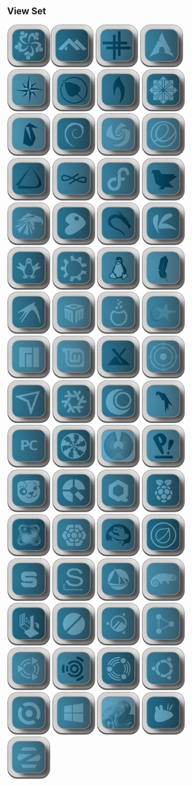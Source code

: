 ## View Set

<img src="IOS_256/Alma.png" alt="Github Project" style="width:20%;"><img src="IOS_256/Alpine.png" alt="Github Project" style="width:20%;"> 
<img src="IOS_256/Antix.png" alt="Github Project" style="width:20%;"> 
<img src="IOS_256/Arch.png" alt="Github Project" style="width:20%;"> 
<img src="IOS_256/Bluestar.png" alt="Github Project" style="width:20%;"> 
<img src="IOS_256/Bodhi.png" alt="Github Project" style="width:20%;"> 
<img src="IOS_256/Bunsenlabs.png" alt="Github Project" style="width:20%;"> 
<img src="IOS_256/Centos.png" alt="Github Project" style="width:20%;"> 
<img src="IOS_256/Clear.png" alt="Github Project" style="width:20%;"> 
<img src="IOS_256/Debian.png" alt="Github Project" style="width:20%;"> 
<img src="IOS_256/Deepin.png" alt="Github Project" style="width:20%;"> 
<img src="IOS_256/Elementary.png" alt="Github Project" style="width:20%;"> 
<img src="IOS_256/Endeavour.png" alt="Github Project" style="width:20%;"> 
<img src="IOS_256/Endless.png" alt="Github Project" style="width:20%;"> 
<img src="IOS_256/Fedora.png" alt="Github Project" style="width:20%;"> 
<img src="IOS_256/Feren.png" alt="Github Project" style="width:20%;"> 
<img src="IOS_256/Garuda.png" alt="Github Project" style="width:20%;"> 
<img src="IOS_256/Gentoo.png" alt="Github Project" style="width:20%;"> 
<img src="IOS_256/Kali.png" alt="Github Project" style="width:20%;"> 
<img src="IOS_256/Kaos.png" alt="Github Project" style="width:20%;"> 
<img src="IOS_256/Knoppix.png" alt="Github Project" style="width:20%;"> 
<img src="IOS_256/Kubuntu.png" alt="Github Project" style="width:20%;"> 
<img src="IOS_256/Linux.png" alt="Github Project" style="width:20%;"> 
<img src="IOS_256/Lite.png" alt="Github Project" style="width:20%;"> 
<img src="IOS_256/Lubuntu.png" alt="Github Project" style="width:20%;"> 
<img src="IOS_256/Mabox.png" alt="Github Project" style="width:20%;"> 
<img src="IOS_256/Mageia.png" alt="Github Project" style="width:20%;"> 
<img src="IOS_256/Mandriva.png" alt="Github Project" style="width:20%;"> 
<img src="IOS_256/Manjaro.png" alt="Github Project" style="width:20%;"> 
<img src="IOS_256/Mint.png" alt="Github Project" style="width:20%;"> 
<img src="IOS_256/MX.png" alt="Github Project" style="width:20%;"> 
<img src="IOS_256/Neon.png" alt="Github Project" style="width:20%;"> 
<img src="IOS_256/Netrunner.png" alt="Github Project" style="width:20%;"> 
<img src="IOS_256/Nixos.png" alt="Github Project" style="width:20%;"> 
<img src="IOS_256/Openmandriva.png" alt="Github Project" style="width:20%;"> 
<img src="IOS_256/Parrot.png" alt="Github Project" style="width:20%;"> 
<img src="IOS_256/PC.png" alt="Github Project" style="width:20%;"> 
<img src="IOS_256/Peppermint.png" alt="Github Project" style="width:20%;"> 
<img src="IOS_256/Phoenix.png" alt="Github Project" style="width:20%;"> 
<img src="IOS_256/Pop.png" alt="Github Project" style="width:20%;"> 
<img src="IOS_256/Puppy.png" alt="Github Project" style="width:20%;"> 
<img src="IOS_256/Q4OS.png" alt="Github Project" style="width:20%;"> 
<img src="IOS_256/Qubes.png" alt="Github Project" style="width:20%;"> 
<img src="IOS_256/Raspios.png" alt="Github Project" style="width:20%;"> 
<img src="IOS_256/ReactOS.png" alt="Github Project" style="width:20%;"> 
<img src="IOS_256/Rebornos.png" alt="Github Project" style="width:20%;"> 
<img src="IOS_256/Redhat.png" alt="Github Project" style="width:20%;"> 
<img src="IOS_256/Rosa.png" alt="Github Project" style="width:20%;"> 
<img src="IOS_256/Septor.png" alt="Github Project" style="width:20%;"> 
<img src="IOS_256/Slackware.png" alt="Github Project" style="width:20%;"> 
<img src="IOS_256/Solus.png" alt="Github Project" style="width:20%;"> 
<img src="IOS_256/Suse.png" alt="Github Project" style="width:20%;"> 
<img src="IOS_256/Tails.png" alt="Github Project" style="width:20%;"> 
<img src="IOS_256/Tinycore.png" alt="Github Project" style="width:20%;"> 
<img src="IOS_256/Ubuntu_Cinnamon.png" alt="Github Project" style="width:20%;"> 
<img src="IOS_256/Ubuntu_Dde.png" alt="Github Project" style="width:20%;"> 
<img src="IOS_256/Ubuntu_Mate.png" alt="Github Project" style="width:20%;"> 
<img src="IOS_256/Ubuntu_Studio.png" alt="Github Project" style="width:20%;"> 
<img src="IOS_256/Ubuntu_Unity.png" alt="Github Project" style="width:20%;"> 
<img src="IOS_256/Ubuntu.png" alt="Github Project" style="width:20%;"> 
<img src="IOS_256/Void.png" alt="Github Project" style="width:20%;"> 
<img src="IOS_256/Windows10.png" alt="Github Project" style="width:20%;"> 
<img src="IOS_256/Windows11.png" alt="Github Project" style="width:20%;"> 
<img src="IOS_256/Xubuntu.png" alt="Github Project" style="width:20%;"> 
<img src="IOS_256/Zorin.png" alt="Github Project" style="width:20%;"> 
